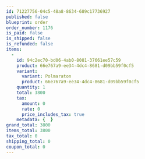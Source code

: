 ```yaml
---
id: 71227756-04c5-48a8-8634-689c17736927
published: false
blueprint: order
order_number: 1176
is_paid: false
is_shipped: false
is_refunded: false
items:
  -
    id: 94c2ec70-bd06-4ab0-8081-37661ee57c59
    product: 66e767a9-ee34-4dc4-8681-d09bb59f0cf5
    variant:
      variant: Polmaraton
      product: 66e767a9-ee34-4dc4-8681-d09bb59f0cf5
    quantity: 1
    total: 3800
    tax:
      amount: 0
      rate: 0
      price_includes_tax: true
    metadata: {  }
grand_total: 3800
items_total: 3800
tax_total: 0
shipping_total: 0
coupon_total: 0
---
```

